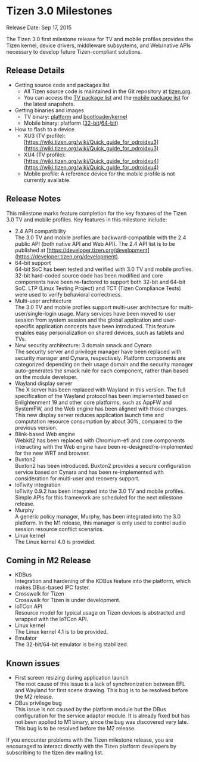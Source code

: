 # Tizen 3.0 Milestones

Release Date: Sep 17, 2015

The Tizen 3.0 first milestone release for TV and mobile profiles provides the Tizen kernel, device drivers, middleware subsystems, and Web/native APIs necessary to develop future Tizen-compliant solutions.

## Release Details

- Getting source code and packages list
  - All Tizen source code is maintained in the Git repository at [tizen.org](https://review.tizen.org/git/).
  - You can access the [TV package list](http://download.tizen.org/releases/milestone/tizen/tv-3.0.m1/tizen-tv_20150914.3/images/arm-wayland/tv-wayland-armv7l-odroidu3/tizen-tv_20150914.3_tv-wayland-armv7l-odroidu3.packages) and the [mobile package list](http://download.tizen.org/releases/milestone/tizen/mobile-3.0.m1/tizen-mobile_20150914.3/images/arm64-wayland/mobile-wayland-arm64-n4/tizen-mobile_20150914.3_mobile-wayland-arm64-n4.packages) for the latest snapshots.
- Getting binaries and images
  - TV binary: [platform](http://download.tizen.org/releases/milestone/tizen/tv-3.0.m1/tizen-tv_20150914.3/images/arm-wayland/tv-wayland-armv7l-odroidu3/tizen-tv_20150914.3_tv-wayland-armv7l-odroidu3.tar.gz) and [bootloader/kernel](http://download.tizen.org/releases/milestone/tizen/tv-3.0.m1/tizen-tv_20150914.3/images/arm-wayland/tv-boot-armv7l-odroidxu3/tizen-tv_20150914.3_tv-boot-armv7l-odroidxu3.tar.gz)
  - Mobile binary: platform ([32-bit](http://download.tizen.org/releases/milestone/tizen/mobile-3.0.m1/tizen-mobile_20150914.3/images/arm-wayland/mobile-wayland-armv7l-n4/tizen-mobile_20150914.3_mobile-wayland-armv7l-n4.tar.gz)/[64-bit](http://download.tizen.org/releases/milestone/tizen/mobile-3.0.m1/tizen-mobile_20150914.3/images/arm64-wayland/mobile-wayland-arm64-n4/tizen-mobile_20150914.3_mobile-wayland-arm64-n4.tar.gz))
- How to flash to a device
  - XU3 (TV profile): [https://wiki.tizen.org/wiki/Quick_guide_for_odroidxu3](https://wiki.tizen.org/wiki/Quick_guide_for_odroidxu3)
  - XU4 (TV profile): [https://wiki.tizen.org/wiki/Quick_guide_for_odroidxu4](https://wiki.tizen.org/wiki/Quick_guide_for_odroidxu4)
  - Mobile profile: A reference device for the mobile profile is not currently available.

## Release Notes

This milestone marks feature completion for the key features of the Tizen 3.0 TV and mobile profiles. Key features in this milestone include:

- 2.4 API compatibility  
The 3.0 TV and mobile profiles are backward-compatible with the 2.4 public API (both native API and Web API). The 2.4 API list is to be published at [https://developer.tizen.org/development](https://developer.tizen.org/development).
- 64-bit support  
64-bit SoC has been tested and verified with 3.0 TV and mobile profiles. 32-bit hard-coded source code has been modified and core components have been re-factored to support both 32-bit and 64-bit SoC. LTP (Linux Testing Project) and TCT (Tizen Compliance Tests) were used to verify behavioral correctness.
- Multi-user architecture  
The 3.0 TV and mobile profiles support multi-user architecture for multi-user/single-login usage. Many services have been moved to user session from system session and the global application and user-specific application concepts have been introduced. This feature enables easy personalization on shared devices, such as tablets and TVs.
- New security architecture: 3 domain smack and Cynara  
The security server and privilege manager have been replaced with security manager and Cynara, respectively. Platform components are categorized depending on their usage domain and the security manager auto-generates the smack rule for each component, rather than based on the module developer.
- Wayland display server  
The X server has been replaced with Wayland in this version. The full specification of the Wayland protocol has been implemented based on Enlightenment 19 and other core platforms, such as AppFW and SystemFW, and the Web engine has been aligned with those changes. This new display server reduces application launch time and computation resource consumption by about 30%, compared to the previous version.
- Blink-based Web engine  
Webkit2 has been replaced with Chromium-efl and core components interacting with the Web engine have been re-designed/re-implemented for the new WRT and browser.
- Buxton2  
Buxton2 has been introduced. Buxton2 provides a secure configuration service based on Cynara and has been re-implemented with consideration for multi-user and recovery support.
- IoTivity integration  
IoTivity 0.9.2 has been integrated into the 3.0 TV and mobile profiles. Simple APIs for this framework are scheduled for the next milestone release.
- Murphy  
A generic policy manager, Murphy, has been integrated into the 3.0 platform. In the M1 release, this manager is only used to control audio session resource conflict scenarios.
- Linux kernel  
The Linux kernel 4.0 is provided.

## Coming in M2 Release

- KDBus  
Integration and hardening of the KDBus feature into the platform, which makes DBus-based IPC faster.
- Crosswalk for Tizen  
Crosswalk for Tizen is under development.
- IoTCon API  
Resource model for typical usage on Tizen devices is abstracted and wrapped with the IoTCon API.
- Linux kernel  
The Linux kernel 4.1 is to be provided.
- Emulator  
The 32-bit/64-bit emulator is being stabilized.

## Known issues

- First screen resizing during application launch  
The root cause of this issue is a lack of synchronization between EFL and Wayland for first scene drawing. This bug is to be resolved before the M2 release.
- DBus privilege bug  
This issue is not caused by the platform module but the DBus configuration for the service adaptor module. It is already fixed but has not been applied to M1 binary, since the bug was discovered very late. This bug is to be resolved before the M2 release.

If you encounter problems with the Tizen milestone release, you are encouraged to interact directly with the Tizen platform developers by subscribing to the tizen dev mailing list.
